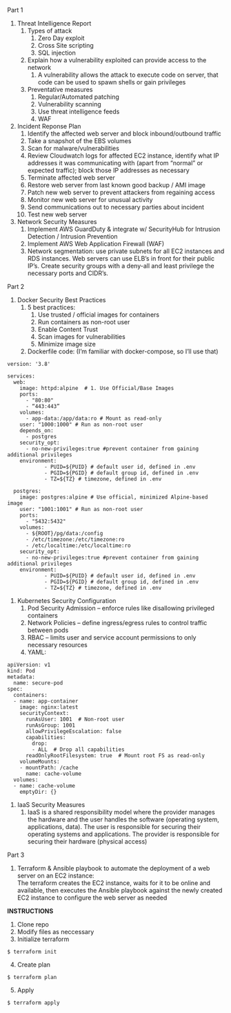 Part 1

1. Threat Intelligence Report
    1. Types of attack
        1. Zero Day exploit
        2. Cross Site scripting
        3. SQL injection
    2. Explain how a vulnerability exploited can provide access to the network
        1. A vulnerability allows the attack to execute code on server, that code can be used to spawn shells or gain privileges
    3. Preventative measures
        1. Regular/Automated patching
        2. Vulnerability scanning
        3. Use threat intelligence feeds
        4. WAF
2. Incident Reponse Plan
    1. Identify the affected web server and block inbound/outbound traffic
    2. Take a snapshot of the EBS volumes
    3. Scan for malware/vulnerabilities
    4. Review Cloudwatch logs for affected EC2 instance, identify what IP addresses it was communicating with (apart from “normal” or expected traffic); block those IP addresses as necessary
    5. Terminate affected web server
    6. Restore web server from last known good backup / AMI image
    7. Patch new web server to prevent attackers from regaining access
    8. Monitor new web server for unusual activity
    9. Send communications out to necessary parties about incident
    10. Test new web server
3. Network Security Measures
    1. Implement AWS GuardDuty & integrate w/ SecurityHub for Intrusion Detection / Intrusion Prevention
    2. Implement AWS Web Application Firewall (WAF)
    3. Network segmentation: use private subnets for all EC2 instances and RDS instances. Web servers can use ELB’s in front for their public IP’s. Create security groups with a deny-all and least privilege the necessary ports and CIDR’s.

Part 2

1. Docker Security Best Practices
    1. 5 best practices:  
        1. Use trusted / official images for containers
        2. Run containers as non-root user
        3. Enable Content Trust
        4. Scan images for vulnerabilities
        5. Minimize image size
    2. Dockerfile code: (I’m familiar with docker-compose, so I’ll use that)

~~~ 
version: '3.8'

services:
  web: 
    image: httpd:alpine  # 1. Use Official/Base Images
    ports:
      - "80:80"
      - “443:443”
    volumes:
      - app-data:/app/data:ro # Mount as read-only
    user: "1000:1000" # Run as non-root user
    depends_on:
      - postgres
    security_opt:
      - no-new-privileges:true #prevent container from gaining additional privileges 
    environment:
            - PUID=${PUID} # default user id, defined in .env
            - PGID=${PGID} # default group id, defined in .env
            - TZ=${TZ} # timezone, defined in .env

  postgres: 
    image: postgres:alpine # Use official, minimized Alpine-based image
    user: "1001:1001" # Run as non-root user
    ports:
      - "5432:5432"
    volumes:
      - ${ROOT}/pg/data:/config
      - /etc/timezone:/etc/timezone:ro
      - /etc/localtime:/etc/localtime:ro
    security_opt:
      - no-new-privileges:true #prevent container from gaining additional privileges
    environment:
            - PUID=${PUID} # default user id, defined in .env
            - PGID=${PGID} # default group id, defined in .env
            - TZ=${TZ} # timezone, defined in .env

~~~
1. Kubernetes Security Configuration
    1. Pod Security Admission – enforce rules like disallowing privileged containers
    2. Network Policies – define ingress/egress rules to control traffic between pods
    3. RBAC – limits user and service account permissions to only necessary resources
    4. YAML:  

~~~
apiVersion: v1
kind: Pod
metadata:
  name: secure-pod
spec:
  containers:
  - name: app-container
    image: nginx:latest
    securityContext:
      runAsUser: 1001  # Non-root user
      runAsGroup: 1001
      allowPrivilegeEscalation: false
      capabilities:
        drop:
        - ALL  # Drop all capabilities
      readOnlyRootFilesystem: true  # Mount root FS as read-only
    volumeMounts:
    - mountPath: /cache
      name: cache-volume
  volumes:
  - name: cache-volume
    emptyDir: {}

~~~
1. IaaS Security Measures
    1. IaaS is a shared responsibility model where the provider manages the hardware and the user handles the software (operating system, applications, data). The user is responsible for securing their operating systems and applications. The provider is responsible for securing their hardware (physical access)

Part 3

1. Terraform & Ansible playbook to automate the deployment of a web server on an EC2 instance:  
    The terraform creates the EC2 instance, waits for it to be online and available, then executes the Ansible playbook against the newly created EC2 instance to configure the web server as needed

**INSTRUCTIONS**
1. Clone repo
2. Modify files as neccessary
3. Initialize terraform
~~~
$ terraform init
~~~
4. Create plan
~~~
$ terraform plan
~~~
5. Apply
~~~
$ terraform apply
~~~


